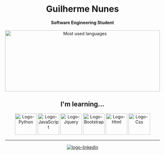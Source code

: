 <h1 align="center"> Guilherme Nunes</h1>
<div align="center">
<b>Software Engineering Student</b>
<br>
<br>
<div>
   <img loading="lazy" height="200em" src="https://github-readme-stats.vercel.app/api/top-langs/?username=Guisnu&layout=compact&langs_count=7&theme=transparent&title_color=4a86d1"  alt="Most used languages" width=100%> 
</div>

<h2> I'm learning...</h2>

<section>
   <img src="https://cdn.iconscout.com/icon/free/png-512/free-python-2-226051.png?f=webp&w=256" width="70" height="70" alt="Logo-Python"/>
   <img src="https://cdn.iconscout.com/icon/premium/png-512-thumb/javascript-2752148-2284965.png?f=webp&w=256"  width="70" height="70"alt="Logo-JavaScript"/>
   <img src="https://cdn.iconscout.com/icon/free/png-512/free-jquery-3628863-3030003.png?f=webp&w=256"  width="70" height="70"alt="Logo-Jquery"/>
   <img src="https://cdn.iconscout.com/icon/free/png-512/free-bootstrap-226077.png?f=webp&w=256"  width="70" height="70"alt="Logo-Bootstrap"/>
   <img src="https://cdn.iconscout.com/icon/free/png-512/free-html-3628838-3030115.png?f=webp&w=256"  width="70" height="70" alt="Logo-Html"/>
   <img src="https://cdn.iconscout.com/icon/free/png-512/free-css-131-722685.png?f=webp&w=256"  width="70" height="70" alt="Logo-Css"/>
</section>
<hr>
<section>
<a href="https://www.linkedin.com/in/guilherme-macena"><img src="https://cdn.iconscout.com/icon/free/png-512/free-linkedin-162-498418.png?f=webp&w=256" alt="logo-linkedin"></a>
</section>
